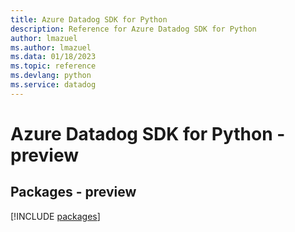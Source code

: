 ```yaml
---
title: Azure Datadog SDK for Python
description: Reference for Azure Datadog SDK for Python
author: lmazuel
ms.author: lmazuel
ms.data: 01/18/2023
ms.topic: reference
ms.devlang: python
ms.service: datadog
---
```

# Azure Datadog SDK for Python - preview
## Packages - preview
[!INCLUDE [packages](datadog-index.md)]